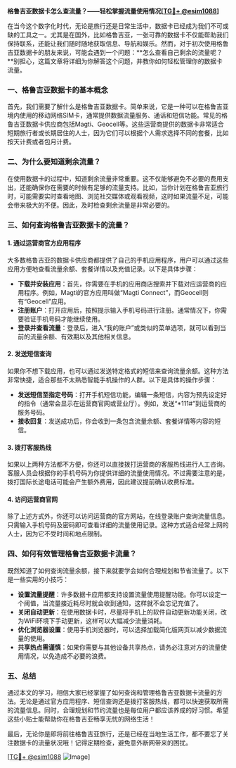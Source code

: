 **格鲁吉亚数据卡怎么查流量？——轻松掌握流量使用情况[[TG💪+ @esim1088](https://t.me/s/esim1088)]**

在当今这个数字化时代，无论是旅行还是日常生活中，数据卡已经成为我们不可或缺的工具之一。尤其是在国外，比如格鲁吉亚，一张可靠的数据卡不仅能帮助我们保持联系，还能让我们随时随地获取信息、导航和娱乐。然而，对于初次使用格鲁吉亚数据卡的朋友来说，可能会遇到一个问题：**怎么查看自己剩余的流量呢？**别担心，这篇文章将详细为你解答这个问题，并教你如何轻松管理你的数据卡流量。

### **一、格鲁吉亚数据卡的基本概念**

首先，我们需要了解什么是格鲁吉亚数据卡。简单来说，它是一种可以在格鲁吉亚境内使用的移动网络SIM卡，通常提供数据流量服务、通话和短信功能。常见的格鲁吉亚数据卡供应商包括Magti、Geocell等。这些运营商提供的数据卡非常适合短期旅行者或长期居住的人士，因为它们可以根据个人需求选择不同的套餐，比如按天计费或者包月计费。

### **二、为什么要知道剩余流量？**

在使用数据卡的过程中，知道剩余流量非常重要。这不仅能够避免不必要的费用支出，还能确保你在需要的时候有足够的流量支持。比如，当你计划在格鲁吉亚旅行时，可能需要实时查看地图、浏览社交媒体或观看视频，这时如果流量不足，可能会带来极大的不便。因此，及时检查剩余流量是非常必要的。

### **三、如何查询格鲁吉亚数据卡的流量？**

#### **1. 通过运营商官方应用程序**

大多数格鲁吉亚的数据卡供应商都提供了自己的手机应用程序，用户可以通过这些应用方便地查看流量余额、套餐详情以及充值记录。以下是具体步骤：

- **下载并安装应用**：首先，你需要在手机的应用商店搜索并下载对应运营商的应用程序。例如，Magti的官方应用叫做“Magti Connect”，而Geocell则有“Geocell”应用。
- **注册账户**：打开应用后，按照提示输入手机号码进行注册。通常情况下，你需要验证手机号码才能继续使用。
- **登录并查看流量**：登录后，进入“我的账户”或类似的菜单选项，就可以看到当前的流量余额、有效期以及其他相关信息。

#### **2. 发送短信查询**

如果你不想下载应用，也可以通过发送特定格式的短信来查询流量余额。这种方法非常快捷，适合那些不太熟悉智能手机操作的人群。以下是具体的操作步骤：

- **发送短信至指定号码**：打开手机短信功能，编辑一条短信，内容为预先设定好的指令（通常会显示在运营商官网或营业厅）。例如，发送“*111#”到运营商的服务号码。
- **接收回复**：发送成功后，你会收到一条包含流量余额、套餐详情等内容的短信。

#### **3. 拨打客服热线**

如果以上两种方法都不方便，你还可以直接拨打运营商的客服热线进行人工咨询。客服人员会根据你的手机号码为你提供详细的流量使用情况。不过需要注意的是，拨打国际长途电话可能会产生额外费用，因此建议提前确认收费标准。

#### **4. 访问运营商官网**

除了上述方式外，你还可以访问运营商的官方网站，在线登录账户查询流量信息。只需输入手机号码及密码即可查看详细的流量使用记录。这种方式适合经常上网的人士，因为它不受时间和地点限制。

### **四、如何有效管理格鲁吉亚数据卡流量？**

既然知道了如何查询流量余额，接下来就要学会如何合理规划和节省流量了。以下是一些实用的小技巧：

- **设置流量提醒**：许多数据卡应用都支持设置流量使用提醒功能。你可以设定一个阈值，当流量接近耗尽时就会收到通知，这样就不会忘记充值了。
- **关闭自动更新**：在使用数据卡时，尽量将手机上的软件自动更新功能关闭，改为WiFi环境下手动更新，这样可以大幅减少流量消耗。
- **优化浏览器设置**：使用手机浏览器时，可以选择加载简化版网页以减少数据流量的使用。
- **共享热点需谨慎**：如果你需要与其他设备共享热点，请务必注意对方的流量使用情况，以免造成不必要的浪费。

### **五、总结**

通过本文的学习，相信大家已经掌握了如何查询和管理格鲁吉亚数据卡流量的方法。无论是通过官方应用程序、短信查询还是拨打客服热线，都可以快速获取所需的流量信息。同时，合理规划和节约流量也是每位用户都应该养成的好习惯。希望这些小贴士能帮助你在格鲁吉亚畅享无忧的网络生活！

最后，无论你是即将前往格鲁吉亚旅行，还是已经在当地生活工作，都不要忘了关注数据卡的流量状况哦！记得定期检查，避免意外断网带来的困扰。

[[TG💪+ @esim1088](https://t.me/s/esim1088) ![Image](https://i.postimg.cc/4NQfJmqS/Snipaste-2025-05-13-00-14-12.png)]